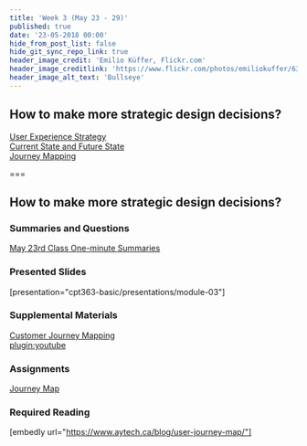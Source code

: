 ```yaml
---
title: 'Week 3 (May 23 - 29)'
published: true
date: '23-05-2018 00:00'
hide_from_post_list: false
hide_git_sync_repo_link: true
header_image_credit: 'Emilio Küffer, Flickr.com'
header_image_creditlink: 'https://www.flickr.com/photos/emiliokuffer/6384294717/'
header_image_alt_text: 'Bullseye'
---
```


## How to make more strategic design decisions?  
[User Experience Strategy](../../presentations/module-03?target=_blank#/module-03-4)  
[Current State and Future State](../../presentations/module-03?target=_blank#/module-03-5)  
[Journey Mapping](../../presentations/module-03?target=_blank#/module-03-6)  

===

## **How to make more strategic design decisions?**

### Summaries and Questions  
[May 23rd Class One-minute Summaries](https://sso.canvaslms.com/courses/1413912/assignments/9519524)

### Presented Slides  
[presentation="cpt363-basic/presentations/module-03"]

### Supplemental Materials  
[Customer Journey Mapping](https://www.youtube.com/watch?v=a40QYgO-_aM)  
[plugin:youtube](https://www.youtube.com/watch?v=a40QYgO-_aM)

### Assignments
[Journey Map](https://sso.canvaslms.com/courses/1413912/assignments/9519531)  

### Required Reading  
[embedly url="https://www.aytech.ca/blog/user-journey-map/"]

